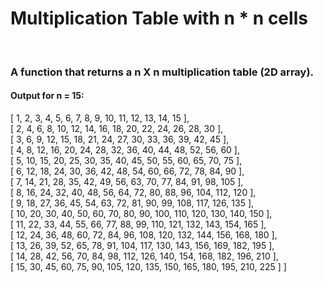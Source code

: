 <h1>Multiplication Table with n * n cells</h1><br />
<h3>A function that returns a n X n multiplication table (2D array).</h3>

<h4>Output for n = 15:</h4>

<p>
[ 1, 2, 3, 4, 5, 6, 7, 8, 9, 10, 11, 12, 13, 14, 15 ], <br />
  [ 2, 4, 6, 8, 10, 12, 14, 16, 18, 20, 22, 24, 26, 28, 30 ],<br />
  [ 3, 6, 9, 12, 15, 18, 21, 24, 27, 30, 33, 36, 39, 42, 45 ],<br />
  [ 4, 8, 12, 16, 20, 24, 28, 32, 36, 40, 44, 48, 52, 56, 60 ],<br />
  [ 5, 10, 15, 20, 25, 30, 35, 40, 45, 50, 55, 60, 65, 70, 75 ],<br />
  [ 6, 12, 18, 24, 30, 36, 42, 48, 54, 60, 66, 72, 78, 84, 90 ],<br />
  [ 7, 14, 21, 28, 35, 42, 49, 56, 63, 70, 77, 84, 91, 98, 105 ],<br />
  [ 8, 16, 24, 32, 40, 48, 56, 64, 72, 80, 88, 96, 104, 112, 120 ],<br />
  [ 9, 18, 27, 36, 45, 54, 63, 72, 81, 90, 99, 108, 117, 126, 135 ],<br />
  [ 10, 20, 30, 40, 50, 60, 70, 80, 90, 100, 110, 120, 130, 140, 150 ],<br />
  [ 11, 22, 33, 44, 55, 66, 77, 88, 99, 110, 121, 132, 143, 154, 165 ],<br />
  [ 12, 24, 36, 48, 60, 72, 84, 96, 108, 120, 132, 144, 156, 168, 180 ],<br />
  [ 13, 26, 39, 52, 65, 78, 91, 104, 117, 130, 143, 156, 169, 182, 195 ],<br />
  [ 14, 28, 42, 56, 70, 84, 98, 112, 126, 140, 154, 168, 182, 196, 210 ],<br />
  [ 15, 30, 45, 60, 75, 90, 105, 120, 135, 150, 165, 180, 195, 210, 225 ] ]
</p>